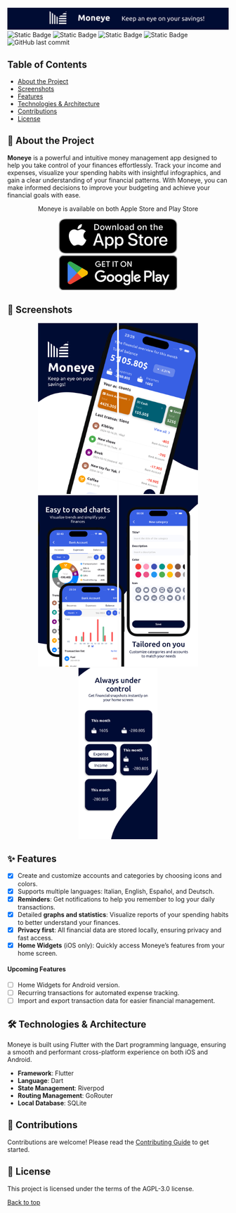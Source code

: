 <a name="top"></a>
![Moneye Repository Banner](https://github.com/ITASerus/Moneye-Money-Manager/blob/Readme-Update/Readme_Support_Files/Images/Repository_Banner.png)
![Static Badge](https://img.shields.io/badge/Dart-red?style=for-the-badge&logo=dart&logoColor=blue&color=%231e2833)
![Static Badge](https://img.shields.io/badge/Flutter-white?style=for-the-badge&logo=flutter&logoColor=%2379c7f4&color=white)
![Static Badge](https://img.shields.io/badge/Status-In_development-blue?style=for-the-badge)
![Static Badge](https://img.shields.io/badge/License-AGPL--3.0-red?style=for-the-badge)
![GitHub last commit](https://img.shields.io/github/last-commit/ITASerus/Moneye-Money-Manager?style=for-the-badge)

## Table of Contents
- [About the Project](#-about-the-project)
- [Screenshots](#-screenshots)
- [Features](#-features)
- [Technologies & Architecture](#-technologies-&-architecture)
- [Contributions](#-contributions)
- [License](#-license)

## 🚀 About the Project
**Moneye** is a powerful and intuitive money management app designed to help you take control of your finances effortlessly. Track your income and expenses, visualize your spending habits with insightful infographics, and gain a clear understanding of your financial patterns. With Moneye, you can make informed decisions to improve your budgeting and achieve your financial goals with ease.


<p align="center">Moneye is available on both Apple Store and Play Store</p>
<p align="center">
  <a href="https://apps.apple.com/us/app/moneye-money-manager/id6447369037">
    <img src="https://github.com/ITASerus/Moneye-Money-Manager/blob/Readme-Update/Readme_Support_Files/Images/Store_Badges/Apple_App_Store_Badge.png" alt="Download Moneye the Apple App Store">
  </a>
  <a href="https://play.google.com/store/apps/details?id=com.ernestodecrecchio.moneye">
    <img src="https://github.com/ITASerus/Moneye-Money-Manager/blob/Readme-Update/Readme_Support_Files/Images/Store_Badges/Google_Play_Store_Badge.png" alt="Download Moneye on the Google Play Store">
  </a>
</p>

## 📱 Screenshots
<p align="center">
<img src="https://github.com/ITASerus/Moneye-Money-Manager/blob/Readme-Update/Readme_Support_Files/Images/Screenshots/Frame%206.png" width="180">
<img src="https://github.com/ITASerus/Moneye-Money-Manager/blob/Readme-Update/Readme_Support_Files/Images/Screenshots/Frame%207.png" width="180">
<img src="https://github.com/ITASerus/Moneye-Money-Manager/blob/Readme-Update/Readme_Support_Files/Images/Screenshots/Frame%208.png" width="180">
<img src="https://github.com/ITASerus/Moneye-Money-Manager/blob/Readme-Update/Readme_Support_Files/Images/Screenshots/Frame%209.png" width="180">
<img src="https://github.com/ITASerus/Moneye-Money-Manager/blob/Readme-Update/Readme_Support_Files/Images/Screenshots/Frame%2010.png" width="180">
</p>

## ✨ Features
- [x] Create and customize accounts and categories by choosing icons and colors.
- [x] Supports multiple languages: Italian, English, Español, and Deutsch.
- [x] **Reminders**: Get notifications to help you remember to log your daily transactions.
- [x] Detailed **graphs and statistics**: Visualize reports of your spending habits to better understand your finances.
- [x] **Privacy first**: All financial data are stored locally, ensuring privacy and fast access.
- [x] **Home Widgets** (iOS only): Quickly access Moneye’s features from your home screen.

#### Upcoming Features
- [ ] Home Widgets for Android version.
- [ ] Recurring transactions for automated expense tracking.
- [ ] Import and export transaction data for easier financial management.

## 🛠 Technologies & Architecture
Moneye is built using Flutter with the Dart programming language, ensuring a smooth and performant cross-platform experience on both iOS and Android.

- **Framework**: Flutter
- **Language**: Dart
- **State Management**: Riverpod
- **Routing Management**: GoRouter
- **Local Database**: SQLite

## 🤝 Contributions
Contributions are welcome! Please read the [Contributing Guide](.github/CONTRIBUTING.md) to get started.  

## 📃 License
This project is licensed under the terms of the AGPL-3.0 license.

[Back to top](#top)
